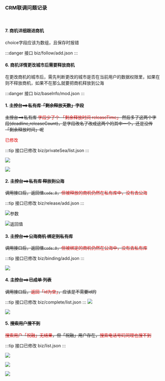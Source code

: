 ### CRM联调问题记录

<author author="江军" date="2018-05-14 11:27" />

<tag 
    title="其他"
    path="/blog/other/" />

<tag title="crm" />

<tag title="BUG记录" />

<br clear="both" />

#### 7. 商机详细跟进商机

choice字段应该为数组，且保存时报错

:::danger 接口
biz/follow/add.json
:::

#### 6. 商机详情更改城市后需要释放商机

在更改商机的城市后，需先判断更改的城市是否在当前用户的数据权限里，如果在则不释放商机，如果不在那么就要把商机释放到公海

:::danger 接口
biz/baseInfo/mod.json
:::

#### 1. ~~主控台==>私有库「剩余释放天数」字段~~

~~主控台==>私有库 <font color="#dd0000">字段少了个 「剩余释放时间 releaseTime」</font> 然后多了这两个字段(deadline,releaseCount)，是字段改名了改成这两个的其中一个，还是没传「剩余释放时间」呢~~

<font color="#dd0000">已修改</font>

:::tip 接口已修改
biz/privateSea/list.json
:::

![](/img/WechatIMG212.jpeg)

![](/img/WechatIMG213.jpeg)

#### 2. ~~主控台==>私有库 释放到公海~~

~~调用接口后，返回值`code:0`，<font color="#dd0000">但被释放的商机仍然在私有库中，没有去公海</font>~~

:::tip 接口已修改
biz/release/add.json
:::

![参数](/img/WX20180514-113539.png)

![返回值](/img/WX20180514-113603.png)

#### 3. ~~主控台==>公海商机 绑定到私有库~~

~~调用接口后，返回值`code:0`，<font color="#dd0000">但被绑定的商机仍然在公海中，没有去私有库</font>~~

:::tip 接口已修改
biz/binding/add.json
:::

![](/img/WX20180514-145242.png)

#### 4. ~~主控台==>已成单 列表~~

~~调用接口后，<font color="#dd0000">返回「id为空」</font>，应该是不需要id的~~

:::tip 接口已修改
biz/complete/list.json
:::
![](/img/WX20180514-142548.png)

![](/img/WX20180514-142348.png)

#### 5. ~~搜索用户搜不到~~

~~<font color="#dd0000">搜索用户「祝融」无结果</font>，但「祝融」用户存在，<font color="#dd0000">搜索电话号码同理也搜不到</font>~~

:::tip 接口已修改
biz/list.json
:::

![](/img/WX20180514-144123.png)

![](/img/WX20180514-144134.png)

![](/img/WX20180514-144341.png)






